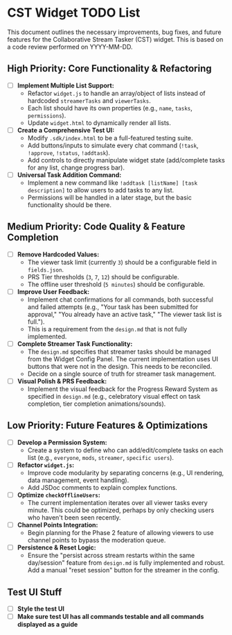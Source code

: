 # CST Widget TODO List

This document outlines the necessary improvements, bug fixes, and future features for the Collaborative Stream Tasker (CST) widget. This is based on a code review performed on YYYY-MM-DD.

## High Priority: Core Functionality & Refactoring

-   [ ] **Implement Multiple List Support:**
    -   Refactor `widget.js` to handle an array/object of lists instead of hardcoded `streamerTasks` and `viewerTasks`.
    -   Each list should have its own properties (e.g., `name`, `tasks`, `permissions`).
    -   Update `widget.html` to dynamically render all lists.
-   [ ] **Create a Comprehensive Test UI:**
    -   Modify `.sdk/index.html` to be a full-featured testing suite.
    -   Add buttons/inputs to simulate every chat command (`!task`, `!approve`, `!status`, `!addtask`).
    -   Add controls to directly manipulate widget state (add/complete tasks for any list, change progress bar).
-   [ ] **Universal Task Addition Command:**
    -   Implement a new command like `!addtask [listName] [task description]` to allow users to add tasks to any list.
    -   Permissions will be handled in a later stage, but the basic functionality should be there.

## Medium Priority: Code Quality & Feature Completion

-   [ ] **Remove Hardcoded Values:**
    -   The viewer task limit (currently `3`) should be a configurable field in `fields.json`.
    -   PRS Tier thresholds (`3`, `7`, `12`) should be configurable.
    -   The offline user threshold (`5 minutes`) should be configurable.
-   [ ] **Improve User Feedback:**
    -   Implement chat confirmations for all commands, both successful and failed attempts (e.g., "Your task has been submitted for approval," "You already have an active task," "The viewer task list is full.").
    -   This is a requirement from the `design.md` that is not fully implemented.
-   [ ] **Complete Streamer Task Functionality:**
    -   The `design.md` specifies that streamer tasks should be managed from the Widget Config Panel. The current implementation uses UI buttons that were not in the design. This needs to be reconciled.
    -   Decide on a single source of truth for streamer task management.
-   [ ] **Visual Polish & PRS Feedback:**
    -   Implement the visual feedback for the Progress Reward System as specified in `design.md` (e.g., celebratory visual effect on task completion, tier completion animations/sounds).

## Low Priority: Future Features & Optimizations

-   [ ] **Develop a Permission System:**
    -   Create a system to define who can add/edit/complete tasks on each list (e.g., `everyone`, `mods`, `streamer`, `specific users`).
-   [ ] **Refactor `widget.js`:**
    -   Improve code modularity by separating concerns (e.g., UI rendering, data management, event handling).
    -   Add JSDoc comments to explain complex functions.
-   [ ] **Optimize `checkOfflineUsers`:**
    -   The current implementation iterates over all viewer tasks every minute. This could be optimized, perhaps by only checking users who haven't been seen recently.
-   [ ] **Channel Points Integration:**
    -   Begin planning for the Phase 2 feature of allowing viewers to use channel points to bypass the moderation queue.
-   [ ] **Persistence & Reset Logic:**
    -   Ensure the "persist across stream restarts within the same day/session" feature from `design.md` is fully implemented and robust. Add a manual "reset session" button for the streamer in the config.

##  Test UI Stuff
-   [ ] **Style the test UI**
-   [ ] **Make sure test UI has all commands testable and all commands displayed as a guide**